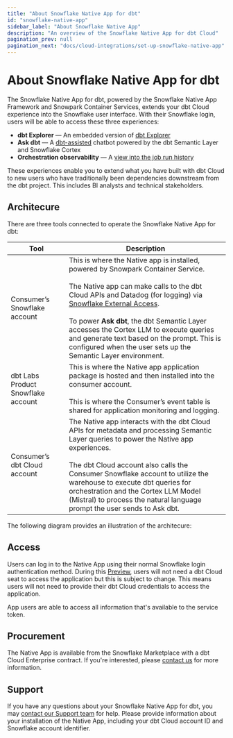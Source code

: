 ```yaml
---
title: "About Snowflake Native App for dbt"
id: "snowflake-native-app"
sidebar_label: "About Snowflake Native App"
description: "An overview of the Snowflake Native App for dbt Cloud"
pagination_prev: null
pagination_next: "docs/cloud-integrations/set-up-snowflake-native-app"
---
```


# About Snowflake Native App for dbt <Lifecycle status='public preview' />

The Snowflake Native App for dbt, powered by the Snowflake Native App Framework and Snowpark Container Services, extends your dbt Cloud experience into the Snowflake user interface. With their Snowflake login, users will be able to access these three experiences: 

- **dbt Explorer** &mdash; An embedded version of [dbt Explorer](/docs/collaborate/explore-projects) 
- **Ask dbt** &mdash; A [dbt-assisted](/docs/cloud/dbt-assist) chatbot powered by the dbt Semantic Layer and Snowflake Cortex
- **Orchestration observability** &mdash; A [view into the job run history](/docs/deploy/run-visibility)

These experiences enable you to extend what you have built with dbt Cloud to new users who have traditionally been dependencies downstream from the dbt project. This includes BI analysts and technical stakeholders. 


## Architecure

There are three tools connected to operate the Snowflake Native App for dbt:

| Tool                               | Description |
|------------------------------------|-------------|
| Consumer’s Snowflake account       | This is where the Native app is installed, powered by Snowpark Container Service. <br /><br /> The Native app can make calls to the dbt Cloud APIs and Datadog (for logging) via [Snowflake External Access](https://docs.snowflake.com/en/developer-guide/external-network-access/external-network-access-overview). <br /><br />To power **Ask dbt**, the dbt Semantic Layer accesses the Cortex LLM to execute queries and generate text based on the prompt. This is configured when the user sets up the Semantic Layer environment. | 
| dbt Labs Product Snowflake account | This is where the Native app application package is hosted and then installed into the consumer account. <br /><br />This is where the Consumer’s event table is shared for application monitoring and logging. |
| Consumer’s dbt Cloud account       | The Native app interacts with the dbt Cloud APIs for metadata and processing Semantic Layer queries to power the Native app experiences. <br /> <br /> The dbt Cloud account also calls the Consumer Snowflake account to utilize the warehouse to execute dbt queries for orchestration and the Cortex LLM Model (Mistral) to process the natural language prompt the user sends to Ask dbt. |

The following diagram provides an illustration of the architecure:

<Lightbox src="/img/docs/cloud-integrations/architecture-dbt-snowflake-native-app.png" title="Architecture of dbt Cloud and Snowflake integration"/>


## Access
Users can log in to the Native App using their normal Snowflake login authentication method. During this [Preview](/docs/dbt-versions/product-lifecycles#dbt-cloud), users will not need a dbt Cloud seat to access the application but this is subject to change. This means users will not need to provide their dbt Cloud credentials to access the application. 

App users are able to access all information that's available to the service token.

## Procurement
The Native App is available from the Snowflake Marketplace with a dbt Cloud Enterprise contract. If you're interested, please [contact us](matilto:sales_snowflake_marketplace@dbtlabs.com) for more information. 

## Support
If you have any questions about your Snowflake Native App for dbt, you may [contact our Support team](mailto:dbt-snowflake-marketplace@dbtlabs.com) for help. Please provide information about your installation of the Native App, including your dbt Cloud account ID and Snowflake account identifier. 
